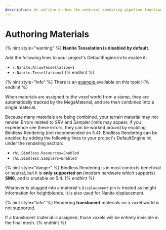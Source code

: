```yaml
---
description: An outline on how the material rendering pipeline functions in Voxel Plugin 2.
---
```


# Authoring Materials

{% hint style="warning" %}
**Nanite Tesselation is disabled by default.**&#x20;

Add the following lines to your project's DefaultEngine.ini to enable it:

* `r.Nanite.AllowTessellation=1`
* `r.Nanite.Tessellation=1`
{% endhint %}

{% hint style="info" %}
There is an [example ](../../../getting-started/installing-voxel-content.md)available on this topic!
{% endhint %}

When materials are assigned to the voxel world from a stamp, they are automatically tracked by the MegaMaterial, and are then combined into a single material.

Because many materials are being combined, your terrain material may not render. Errors related to SRV and Sampler limits may appear. If you experience see these errors, they can be worked around by enabling Bindless Rendering (not recommended on 5.4). Bindless Rendering can be enabled by adding the following lines to your project's DefaultEngine.ini, under the rendering section:

* `rhi.Bindless.Resources=Enabled`
* `rhi.Bindless.Samplers=Enabled`

{% hint style="danger" %}
Bindless Rendering is in most contexts beneficial or neutral, but it is **only supported on** (modern hardware which supports) **SM6**, and is unstable on 5.4.
{% endhint %}

Whatever is plugged into a material's  `Displacement` pin is treated as height information for heightblends. It is also used for Nanite displacement.&#x20;

{% hint style="info" %}
Rendering **translucent** materials on a voxel world is not supported.

If a translucent material is assigned, those voxels will be entirely invisible in the final mesh.
{% endhint %}
